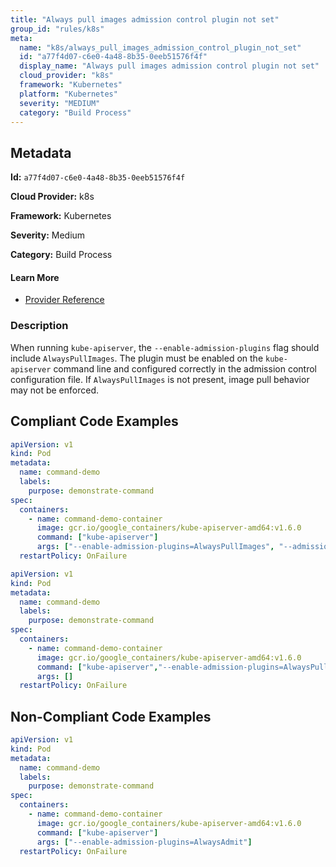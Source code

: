 ```yaml
---
title: "Always pull images admission control plugin not set"
group_id: "rules/k8s"
meta:
  name: "k8s/always_pull_images_admission_control_plugin_not_set"
  id: "a77f4d07-c6e0-4a48-8b35-0eeb51576f4f"
  display_name: "Always pull images admission control plugin not set"
  cloud_provider: "k8s"
  framework: "Kubernetes"
  platform: "Kubernetes"
  severity: "MEDIUM"
  category: "Build Process"
---
```

## Metadata

**Id:** `a77f4d07-c6e0-4a48-8b35-0eeb51576f4f`

**Cloud Provider:** k8s

**Framework:** Kubernetes

**Severity:** Medium

**Category:** Build Process

#### Learn More

 - [Provider Reference](https://kubernetes.io/docs/reference/command-line-tools-reference/kube-apiserver/)

### Description

 When running `kube-apiserver`, the `--enable-admission-plugins` flag should include `AlwaysPullImages`. The plugin must be enabled on the `kube-apiserver` command line and configured correctly in the admission control configuration file. If `AlwaysPullImages` is not present, image pull behavior may not be enforced.


## Compliant Code Examples
```yaml
apiVersion: v1
kind: Pod
metadata:
  name: command-demo
  labels:
    purpose: demonstrate-command
spec:
  containers:
    - name: command-demo-container
      image: gcr.io/google_containers/kube-apiserver-amd64:v1.6.0
      command: ["kube-apiserver"]
      args: ["--enable-admission-plugins=AlwaysPullImages", "--admission-control-config-file=path/to/plugin/config/file.yaml"]
  restartPolicy: OnFailure

```

```yaml
apiVersion: v1
kind: Pod
metadata:
  name: command-demo
  labels:
    purpose: demonstrate-command
spec:
  containers:
    - name: command-demo-container
      image: gcr.io/google_containers/kube-apiserver-amd64:v1.6.0
      command: ["kube-apiserver","--enable-admission-plugins=AlwaysPullImages", "--admission-control-config-file=path/to/plugin/config/file.yaml"]
      args: []
  restartPolicy: OnFailure

```
## Non-Compliant Code Examples
```yaml
apiVersion: v1
kind: Pod
metadata:
  name: command-demo
  labels:
    purpose: demonstrate-command
spec:
  containers:
    - name: command-demo-container
      image: gcr.io/google_containers/kube-apiserver-amd64:v1.6.0
      command: ["kube-apiserver"]
      args: ["--enable-admission-plugins=AlwaysAdmit"]
  restartPolicy: OnFailure

```
